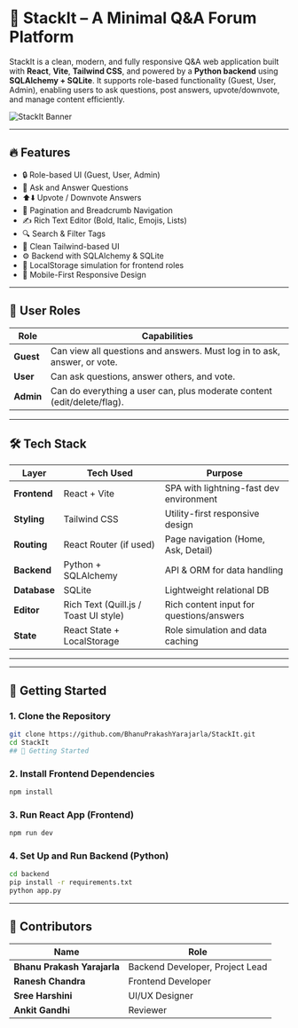 # 🚀 StackIt – A Minimal Q&A Forum Platform

StackIt is a clean, modern, and fully responsive Q&A web application built with **React**, **Vite**, **Tailwind CSS**, and powered by a **Python backend** using **SQLAlchemy + SQLite**. It supports role-based functionality (Guest, User, Admin), enabling users to ask questions, post answers, upvote/downvote, and manage content efficiently.

![StackIt Banner](https://your-screenshot-url.com/banner.png)

---

## 🔥 Features

- 🔒 Role-based UI (Guest, User, Admin)
- 📝 Ask and Answer Questions
- ⬆️⬇️ Upvote / Downvote Answers
- 🧭 Pagination and Breadcrumb Navigation
- ✍️ Rich Text Editor (Bold, Italic, Emojis, Lists)
- 🔍 Search & Filter Tags
- 🎨 Clean Tailwind-based UI
- ⚙️ Backend with SQLAlchemy & SQLite
- 💾 LocalStorage simulation for frontend roles
- 📱 Mobile-First Responsive Design

---

## 👥 User Roles

| Role     | Capabilities                                                                 |
|----------|-------------------------------------------------------------------------------|
| **Guest** | Can view all questions and answers. Must log in to ask, answer, or vote.     |
| **User**  | Can ask questions, answer others, and vote.                                  |
| **Admin** | Can do everything a user can, plus moderate content (edit/delete/flag).      |

---

## 🛠 Tech Stack

| Layer         | Tech Used                            | Purpose                                      |
|---------------|--------------------------------------|----------------------------------------------|
| **Frontend**  | React + Vite                         | SPA with lightning-fast dev environment      |
| **Styling**   | Tailwind CSS                         | Utility-first responsive design              |
| **Routing**   | React Router (if used)               | Page navigation (Home, Ask, Detail)          |
| **Backend**   | Python + SQLAlchemy                  | API & ORM for data handling                  |
| **Database**  | SQLite                               | Lightweight relational DB                    |
| **Editor**    | Rich Text (Quill.js / Toast UI style)| Rich content input for questions/answers     |
| **State**     | React State + LocalStorage           | Role simulation and data caching             |

---


---

## 🚀 Getting Started

### 1. Clone the Repository
```bash
git clone https://github.com/BhanuPrakashYarajarla/StackIt.git
cd StackIt
## 🚀 Getting Started
```
### 2. Install Frontend Dependencies
```bash
npm install
```
### 3. Run React App (Frontend)
```bash
npm run dev
```

### 4. Set Up and Run Backend (Python)
```bash
cd backend
pip install -r requirements.txt
python app.py
```
---

## 👥 Contributors

| Name                        | Role              
|-----------------------------|---------------------------------|
| **Bhanu Prakash Yarajarla** | Backend Developer, Project Lead |
| **Ranesh Chandra**          | Frontend Developer              | 
| **Sree Harshini**           | UI/UX Designer                  |
| **Ankit Gandhi**            | Reviewer                        |



